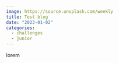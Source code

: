 ```yaml
---
image: https://source.unsplash.com/weekly
title: Test blog
date: "2023-01-02"
categories:
  - challenges
  - junior
---
```

lorem
